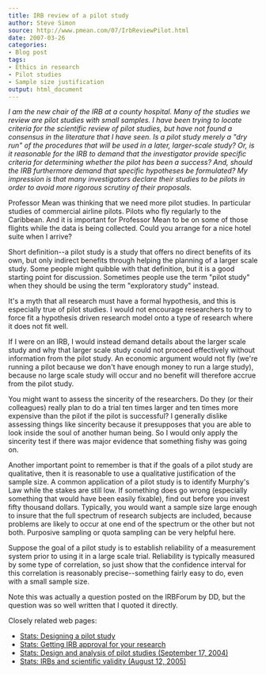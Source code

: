 ```yaml
---
title: IRB review of a pilot study
author: Steve Simon
source: http://www.pmean.com/07/IrbReviewPilot.html
date: 2007-03-26
categories:
- Blog post
tags:
- Ethics in research
- Pilot studies
- Sample size justification
output: html_document
---
```

*I am the new chair of the IRB at a county hospital. Many of the studies
we review are pilot studies with small samples. I have been trying to
locate criteria for the scientific review of pilot studies, but have not
found a consensus in the literature that I have seen. Is a pilot study
merely a \"dry run\" of the procedures that will be used in a later,
larger-scale study? Or, is it reasonable for the IRB to demand that the
investigator provide specific criteria for determining whether the pilot
has been a success? And, should the IRB furthermore demand that specific
hypotheses be formulated? My impression is that many investigators
declare their studies to be pilots in order to avoid more rigorous
scrutiny of their proposals.*

Professor Mean was thinking that we need more pilot studies. In
particular studies of commercial airline pilots. Pilots who fly
regularly to the Caribbean. And it is important for Professor Mean to be
on some of those flights while the data is being collected. Could you
arrange for a nice hotel suite when I arrive?

Short definition\--a pilot study is a study that offers no direct
benefits of its own, but only indirect benefits through helping the
planning of a larger scale study. Some people might quibble with that
definition, but it is a good starting point for discussion. Sometimes
people use the term \"pilot study\" when they should be using the term
\"exploratory study\" instead.

It\'s a myth that all research must have a formal hypothesis, and this
is especially true of pilot studies. I would not encourage researchers
to try to force fit a hypothesis driven research model onto a type of
research where it does not fit well.

If I were on an IRB, I would instead demand details about the larger
scale study and why that larger scale study could not proceed
effectively without information from the pilot study. An economic
argument would not fly (we\'re running a pilot because we don\'t have
enough money to run a large study), because no large scale study will
occur and no benefit will therefore accrue from the pilot study.

You might want to assess the sincerity of the researchers. Do they (or
their colleagues) really plan to do a trial ten times larger and ten
times more expensive than the pilot if the pilot is successful? I
generally dislike assessing things like sincerity because it presupposes
that you are able to look inside the soul of another human being. So I
would only apply the sincerity test if there was major evidence that
something fishy was going on.

Another important point to remember is that if the goals of a pilot
study are qualitative, then it is reasonable to use a qualitative
justification of the sample size. A common application of a pilot study
is to identify Murphy\'s Law while the stakes are still low. If
something does go wrong (especially something that would have been
easily fixable), find out before you invest fifty thousand dollars.
Typically, you would want a sample size large enough to insure that the
full spectrum of research subjects are included, because problems are
likely to occur at one end of the spectrum or the other but not both.
Purposive sampling or quota sampling can be very helpful here.

Suppose the goal of a pilot study is to establish reliability of a
measurement system prior to using it in a large scale trial. Reliability
is typically measured by some type of correlation, so just show that the
confidence interval for this correlation is reasonably
precise\--something fairly easy to do, even with a small sample size.

Note this was actually a question posted on the IRBForum by DD, but the
question was so well written that I quoted it directly.

Closely related web pages:

-   [Stats: Designing a pilot study](../plan/pilot.asp)
-   [Stats: Getting IRB approval for your research](../plan/irb.asp)
-   [Stats: Design and analysis of pilot studies (September
    17, 2004)](http://www.childrensmercy.org/stats/weblog2004/PilotStudy.asp)
-   [Stats: IRBs and scientific validity (August
    12, 2005)](http://www.childrensmercy.org/stats/weblog2005/ScientificValidity.asp)
